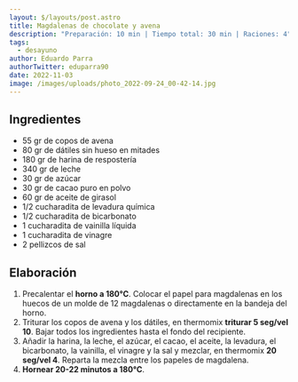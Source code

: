 ```yaml
---
layout: $/layouts/post.astro
title: Magdalenas de chocolate y avena
description: "Preparación: 10 min | Tiempo total: 30 min | Raciones: 4"
tags:
  - desayuno
author: Eduardo Parra
authorTwitter: eduparra90
date: 2022-11-03
image: /images/uploads/photo_2022-09-24_00-42-14.jpg
---
```

## Ingredientes

* 55 gr de copos de avena 
* 80 gr de dátiles sin hueso en mitades
* 180 gr de harina de respostería
* 340 gr de leche
* 30 gr de azúcar
* 30 gr de cacao puro en polvo
* 60 gr de aceite de girasol
* 1/2 cucharadita de levadura química
* 1/2 cucharadita de bicarbonato
* 1 cucharadita de vainilla líquida
* 1 cucharadita de vinagre
* 2 pellizcos de sal

## Elaboración

1. Precalentar el **horno a 180°C**. Colocar el papel para magdalenas en los huecos de un molde de 12 magdalenas o directamente en la bandeja del horno.
2. Triturar los copos de avena y los dátiles, en thermomix **triturar 5 seg/vel 10**. Bajar todos los ingredientes hasta el fondo del recipiente.
3. Añadir la harina, la leche, el azúcar, el cacao, el aceite, la levadura, el bicarbonato, la vainilla, el vinagre y la sal y mezclar, en thermomix **20 seg/vel 4**. Reparta la mezcla entre los papeles de magdalena.
4. **Hornear 20-22 minutos a 180°C**.